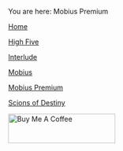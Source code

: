 You are here: Mobius Premium

[Home](https://github.com/nightw0lv/iTopZ-Java)

[High Five](https://github.com/nightw0lv/iTopZ-Java/tree/master/HighFive)

[Interlude](https://github.com/nightw0lv/iTopZ-Java/tree/master/Interlude)

[Mobius](https://github.com/nightw0lv/iTopZ-Java/tree/master/Mobius)

[Mobius Premium](https://github.com/nightw0lv/iTopZ-Java/tree/master/MobiusPremium)

[Scions of Destiny](https://github.com/nightw0lv/iTopZ-Java/tree/master/Scions%20of%20Destiny)

<a href="https://www.buymeacoffee.com/night" target="_blank"><img src="https://cdn.buymeacoffee.com/buttons/v2/default-blue.png" alt="Buy Me A Coffee" style="height: 60px !important;width: 217px !important;" ></a>